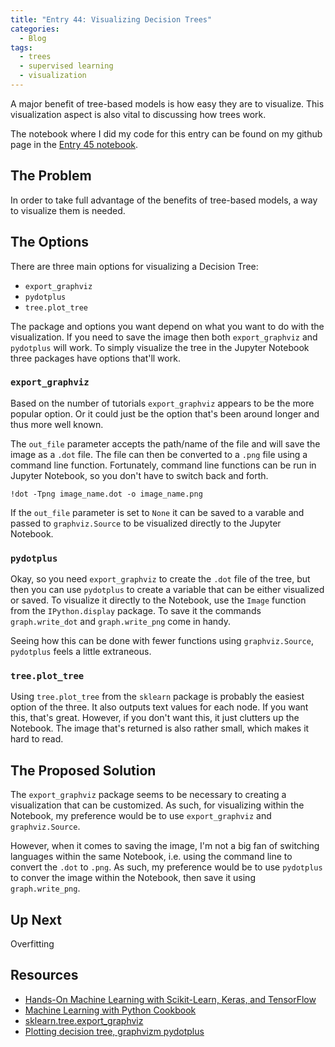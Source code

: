 ```yaml
---
title: "Entry 44: Visualizing Decision Trees"
categories:
  - Blog
tags:
  - trees
  - supervised learning
  - visualization
---
```


A major benefit of tree-based models is how easy they are to visualize. This visualization aspect is also vital to discussing how trees work.

The notebook where I did my code for this entry can be found on my github page in the [Entry 45 notebook](https://github.com/julielinx/datascience_diaries/blob/master/03_supervised_learning/02_tree_based/45a_nb_trees_viz.ipynb).

## The Problem

In order to take full advantage of the benefits of tree-based models, a way to visualize them is needed.

## The Options

There are three main options for visualizing a Decision Tree:

- `export_graphviz`
- `pydotplus`
- `tree.plot_tree`

The package and options you want depend on what you want to do with the visualization. If you need to save the image then both `export_graphviz` and `pydotplus` will work. To simply visualize the tree in the Jupyter Notebook three packages have options that'll work.


### `export_graphviz`

Based on the number of tutorials `export_graphviz` appears to be the more popular option. Or it could just be the option that's been around longer and thus more well known.

The `out_file` parameter accepts the path/name of the file and will save the image as a `.dot` file. The file can then be converted to a `.png` file using a command line function. Fortunately, command line functions can be run in Jupyter Notebook, so you don't have to switch back and forth.

`!dot -Tpng image_name.dot -o image_name.png`

If the `out_file` parameter is set to `None` it can be saved to a varable and passed to `graphviz.Source` to be visualized directly to the Jupyter Notebook.

### `pydotplus`

Okay, so you need `export_graphviz` to create the `.dot` file of the tree, but then you can use `pydotplus` to create a variable that can be either visualized or saved. To visualize it directly to the Notebook, use the `Image` function from the `IPython.display` package. To save it the commands `graph.write_dot` and `graph.write_png` come in handy.

Seeing how this can be done with fewer functions using `graphviz.Source`, `pydotplus` feels a little extraneous.

### `tree.plot_tree`

Using `tree.plot_tree` from the `sklearn` package is probably the easiest option of the three. It also outputs text values for each node. If you want this, that's great. However, if you don't want this, it just clutters up the Notebook. The image that's returned is also rather small, which makes it hard to read.

## The Proposed Solution

The `export_graphviz` package seems to be necessary to creating a visualization that can be customized. As such, for visualizing within the Notebook, my preference would be to use `export_graphviz` and `graphviz.Source`.

However, when it comes to saving the image, I'm not a big fan of switching languages within the same Notebook, i.e. using the command line to convert the `.dot` to `.png`. As such, my preference would be to use `pydotplus` to conver the image within the Notebook, then save it using `graph.write_png`.

## Up Next

Overfitting

## Resources

- [Hands-On Machine Learning with Scikit-Learn, Keras, and TensorFlow](https://www.amazon.com/Hands-Machine-Learning-Scikit-Learn-TensorFlow/dp/1492032646)
- [Machine Learning with Python Cookbook](https://www.amazon.com/Machine-Learning-Python-Cookbook-Preprocessing/dp/1491989386)
- [sklearn.tree.export_graphviz](https://scikit-learn.org/stable/modules/generated/sklearn.tree.export_graphviz.html)
- [Plotting decision tree, graphvizm pydotplus](https://stackoverflow.com/questions/39956430/plotting-decision-tree-graphvizm-pydotplus)
